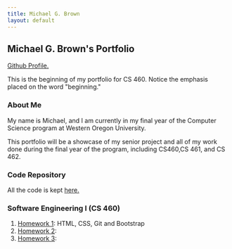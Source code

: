```yaml
---
title: Michael G. Brown   
layout: default
---
```

## Michael G. Brown's Portfolio
[Github Profile.](https://github.com/mgeorgebrown89)

This is the beginning of my portfolio for CS 460. Notice the emphasis placed on the word "beginning."

### About Me

My name is Michael, and I am currently in my final year of the Computer Science program at Western Oregon University.

This portfolio will be a showcase of my senior project and all of my work done during the final year of the program, including CS460,CS 461, and CS 462.

### Code Repository

All the code is kept [here.](https://github.com/mgeorgebrown89/CS-460)

### Software Engineering I (CS 460)

1. [Homework 1](): HTML, CSS, Git and Bootstrap
2. [Homework 2](): 
3. [Homework 3](): 